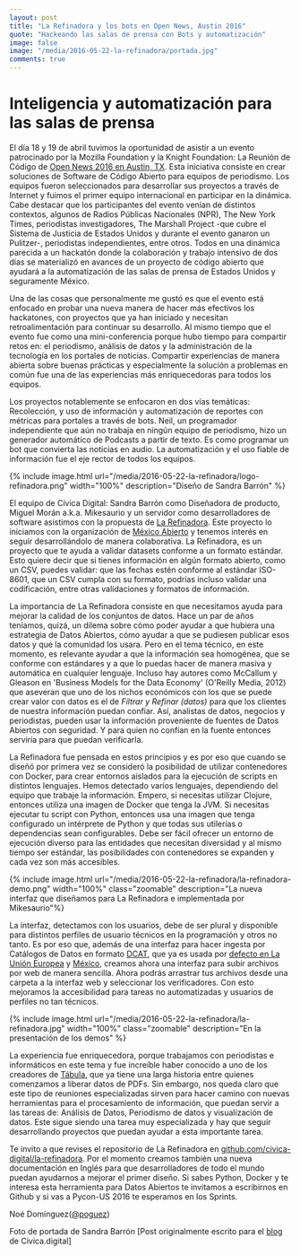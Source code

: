 ```yaml
---
layout: post
title: "La Refinadora y los bots en Open News, Austin 2016"
quote: "Hackeando las salas de prensa con Bots y automatización"
image: false
image: "/media/2016-05-22-la-refinadora/portada.jpg"
comments: true
---
```


# Inteligencia y automatización para las salas de prensa


El día 18 y 19 de abril tuvimos la oportunidad de asistir a un evento patrocinado por la Mozilla Foundation y la Knight Foundation: La Reunión de Código de [Open News 2016  en Austin, TX](https://source.opennews.org/en-US/articles/when-bots-get-together-part-1/). Esta iniciativa consiste en crear soluciones de Software de Código Abierto para equipos de periodismo. Los equipos fueron seleccionados para desarrollar sus proyectos a través de Internet y fuimos el primer equipo internacional en participar en la dinámica. Cabe destacar que los participantes del evento venían de distintos contextos, algunos de Radios Públicas Nacionales (NPR), The New York Times, periodistas investigadores, The Marshall Project -que cubre el Sistema de Justicia de Estados Unidos y durante el evento ganaron un Pulitzer-, periodistas independientes, entre otros. Todos en una dinámica parecida a un hackatón donde la colaboración y trabajo intensivo de dos días se materializó en avances de un proyecto de código abierto que ayudará a la automatización de las salas de prensa de Estados Unidos y seguramente México.


Una de las cosas que personalmente me gustó es que el evento está enfocado en probar  una nueva manera de hacer más efectivos los hackatones, con proyectos que ya han iniciado y necesitan retroalimentación para continuar su desarrollo. Al mismo tiempo que el evento fue como una mini-conferencia porque hubo tiempo para compartir retos en: el periodismo, análisis de datos y la administración de la tecnología en los portales de noticias. Compartir experiencias de manera abierta sobre buenas prácticas y especialmente la solución a problemas en común fue una de las experiencias más enriquecedoras para todos los equipos.


Los proyectos notablemente se enfocaron en dos vías temáticas: Recolección, y uso de información y automatización de reportes con métricas para portales a través de bots. Neil, un programador independiente que aún no trabaja en ningún equipo de periodismo, hizo un generador automático de Podcasts a partir de texto. Es como programar un bot que convierta las noticias en audio. La automatización y el uso fiable de información fue el eje rector de todos los equipos.


{% include image.html url="/media/2016-05-22-la-refinadora/logo-refinadora.png" width="100%" description="Diseño de Sandra Barrón" %}

El equipo de Cívica Digital: Sandra Barrón como Diseñadora de producto, Miguel Morán a.k.a. Mikesaurio y un servidor como desarrolladores de software asistimos con la propuesta de [La Refinadora](https://github.com/civica-digital/la-refinadora). Este proyecto lo iniciamos con la organización de [México Abierto](https://github.com/mxabierto) y  tenemos interés en seguir desarrollándolo de manera colaborativa. La Refinadora, es un proyecto que te ayuda a validar datasets conforme a un formato estándar. Esto quiere decir que si tienes información en algún formato abierto, como un CSV, puedes validar: que las fechas estén conforme al estándar ISO-8601, que un CSV cumpla con su formato, podrías incluso validar una codificación, entre otras validaciones y formatos de información.


La importancia de La Refinadora consiste en que necesitamos ayuda para mejorar la calidad de los conjuntos de datos. Hace un par de años teníamos, quizá, un dilema sobre cómo poder ayudar a que hubiera una estrategia de Datos Abiertos, cómo ayudar a que se pudiesen publicar esos datos y que la comunidad los usara. Pero en el tema técnico, en este momento, es relevante ayudar a que la información sea homogénea, que se conforme con estándares y a que lo puedas hacer de manera masiva y automática en cualquier lenguaje. Incluso hay autores como McCallum y Gleason en 'Business Models for the Data Economy' (O'Reilly Media, 2012) que aseveran que uno de los nichos económicos con los que se puede crear valor con datos es el de _Filtrar y Refinar (datos)_ para que los clientes de nuestra información puedan confiar. Así, analistas de datos, negocios y periodistas, pueden usar la información proveniente de fuentes de Datos Abiertos con seguridad. Y para quien no confían en la fuente entonces serviría para que puedan verificarla.


La Refinadora fue pensada en estos principios y es por eso que cuando se diseñó por primera vez se consideró la posibilidad de utilizar contenedores con Docker, para crear entornos aislados para la ejecución de scripts en distintos lenguajes. Hemos detectado varios lenguajes, dependiendo del equipo que trabaje la información. Empero, si necesitas utilizar Clojure, entonces utiliza una imagen de Docker que tenga la JVM. Si necesitas ejecutar tu script con Python, entonces usa una imagen que tenga configurado un intérprete de Python y que todas sus utilerías o dependencias sean configurables. Debe ser fácil ofrecer un entorno de ejecución diverso para las entidades que necesitan diversidad y al mismo tiempo ser estándar, las posibilidades con contenedores se expanden y cada vez son más accesibles.

{% include image.html url="/media/2016-05-22-la-refinadora/la-refinadora-demo.png" width="100%" class="zoomable" description="La nueva interfaz que diseñamos para La Refinadora e implementada por Mikesaurio"%}

La interfaz, detectamos con los usuarios, debe de ser plural y disponible para distintos perfiles de usuario técnicos en la programación y otros no tanto. Es por eso que, además de una interfaz para hacer ingesta por Catálogos de Datos en formato [DCAT](https://www.w3.org/TR/vocab-dcat/), que ya es usada por [defecto en La Unión Europea](https://joinup.ec.europa.eu/asset/dcat_application_profile/description) y [México](http://www.dof.gob.mx/nota_detalle.php?codigo=5397117&fecha=18/06/2015), creamos ahora una interfaz para subir archivos por web de manera sencilla. Ahora podrás arrastrar tus archivos desde una carpeta a la interfaz web y seleccionar los verificadores. Con esto mejoramos la accesibilidad para tareas no automatizadas y usuarios de perfiles no tan técnicos.

{% include image.html url="/media/2016-05-22-la-refinadora/la-refinadora.jpg" width="100%" class="zoomable" description="En la presentación de los demos" %}

La experiencia fue enriquecedora, porque trabajamos con periodistas e informáticos en este tema y fue increíble haber conocido a uno de los creadores de [Tábula](http://tabula.technology/), que ya tiene una larga historia entre quienes comenzamos a liberar datos de PDFs. Sin embargo, nos queda claro que este tipo de reuniones especializadas sirven para hacer camino con nuevas herramientas para el procesamiento de información, que puedan servir a las tareas de: Análisis de Datos, Periodismo de datos y visualización de datos. Este sigue siendo una tarea muy especializada y hay que seguir desarrollando proyectos que puedan ayudar a esta importante tarea.


Te invito a que revises el repositorio de La Refinadora en [github.com/civica-digital/la-refinadora](https://github.com/civica-digital/la-refinadora). Por el momento creamos también una nueva documentación en Inglés para que desarrolladores de todo el mundo puedan ayudarnos a mejorar el primer diseño. Si sabes Python, Docker y te interesa esta herramienta para Datos Abiertos te invitamos a escribirnos  en Github y si vas a Pycon-US 2016 te esperamos en los Sprints.


Noé Domínguez([@poguez](https://github.com/poguez))

Foto de portada de Sandra Barrón
[Post originalmente escrito para el [blog](http://blog.civica.digital) de Civica.digital]


